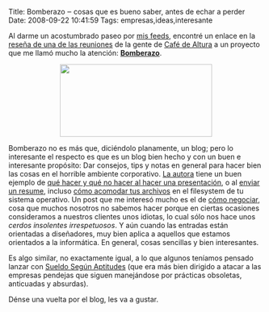Title: Bomberazo ‒ cosas que es bueno saber, antes de echar a perder
Date: 2008-09-22 10:41:59
Tags: empresas,ideas,interesante

Al darme un acostumbrado paseo por <a href="http://not-yet.com">mis feeds</a>, encontré un enlace en la <a href="http://www.cafedealtura.com/2008/09/17/resena-cafe-de-altura-030908-%E2%80%93-mexico-df/">reseña de una de las reuniones</a> de la gente de <a href="http://www.cafedealtura.com/">Café de Altura</a> a un proyecto que me llamó mucho la atención: <strong><a href="http://www.bomberazo.com.mx/">Bomberazo</a></strong>.
<p style="text-align: center;"><a href="http://bomberazo.com.mx"><img class="aligncenter size-full wp-image-644" title="bomberazo" src="http://damog.net/old/axiombox/2008/09/bomberazo.jpg" alt="" width="301" height="144" /></a></p>

Bomberazo no es más que, diciéndolo planamente, un blog; pero lo interesante el respecto es que es un blog bien hecho y con un buen e interesante propósito: Dar consejos, tips y notas en general para hacer bien las cosas en el horrible ambiente corporativo. <a href="http://www.bomberazo.com.mx/acerca-de/">La autora</a> tiene un buen ejemplo de <a href="http://www.bomberazo.com.mx/como-hacer-presentaciones-en-publico-y-no-hacer-el-oso-como-yo/#comments">qué hacer y qué no hacer al hacer una presentación</a>, o al <a href="http://www.bomberazo.com.mx/como-responder-a-una-oferta-de-empleo/#respond">enviar un resume</a>, incluso <a href="http://www.bomberazo.com.mx/algunos-consejos-para-nombrar-archivos/#comments">cómo acomodar tus archivos</a> en el filesystem de tu sistema operativo. Un post que me interesó mucho es el de <a href="http://www.bomberazo.com.mx/saber-negociar/#comments">cómo negociar</a>, cosa que muchos nosotros no sabemos hacer porque en ciertas ocasiones consideramos a nuestros clientes unos idiotas, lo cual sólo nos hace unos <em>cerdos insolentes irrespetuosos</em>. Y aún cuando las entradas están orientadas a diseñadores, muy bien aplica a aquellos que estamos orientados a la informática. En general, cosas sencillas y bien interesantes.

Es algo similar, no exactamente igual, a lo que algunos teníamos pensado lanzar con <a href="http://www.sueldosegunaptitudes.com/">Sueldo Según Aptitudes</a> (que era más bien dirigido a atacar a las empresas pendejas que siguen manejándose por prácticas obsoletas, anticuadas y absurdas).

Dénse una vuelta por el blog, les va a gustar.